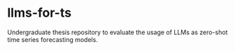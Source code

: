 # llms-for-ts
Undergraduate thesis repository to evaluate the usage of LLMs as zero-shot time series forecasting models.
